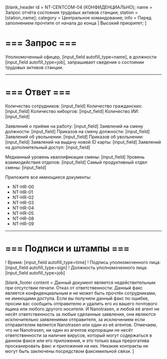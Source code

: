 [blank_header
id = NT-CENTCOM-04 (КОНФИДЕНЦИАЛЬНО);
name = Запрос отчёта состояния трудовых активов станции;
station = [station_name];
category = Центральное командование;
info = Перед заполнением прочтите от начала до конца | Высокий приоритет;
]

# === Запрос ===

Уполномоченный офицер, [input_field autofill_type=name], в должности [input_field autofill_type=job], запрашивает сведения о состоянии трудовых активов станции.

---

# === Ответ ===

Количество сотрудников: [input_field]
Количество гражданских: [input_field]
Количество киборгов: [input_field]
Количество ИИ: [input_field]
<br>

Заявлений о приёме на работу: [input_field]
Заявлений на смену должности: [input_field]
Приказов на смену должности: [input_field]
Заявлений об увольнении: [input_field]
Приказов об увольнении: [input_field]
Заявлений на выдачу новой ID карты: [input_field]
Заявлений на дополнительный доступ: [input_field]
<br>

Медианный уровень кваллификации смены: [input_field]
Уровень взаимодействия отделов: [input_field]
Самый продуктивный отдел смены: [input_field]
<br>

Приложите все имеющиеся документы:
- NT-HR-00
- NT-HR-01
- NT-HR-02
- NT-HR-03
- NT-HR-04
- NT-HR-05
- NT-HR-08
- NT-HR-09

---

# === Подписи и штампы ===

! Время: [input_field autofill_type=time]
! Подпись уполномоченного лица: [input_field autofill_type=sign]
! Должность уполномоченного лица: [input_field autofill_type=job]

[blank_footer
content = Данный документ является недействительным при отсутствии печати.
Отказ от ответственности: Данный факс является конфиденциальным и не может быть прочтён сотрудниками, не имеющими доступа. Если вы получили данный факс по ошибке, просим вас сообщить отправителю и удалить его из вашего почтового ящика или любого другого носителя. И Nanotrasen, и любой её агент не несёт ответственность за любые сделанные заявления, они являются исключительно заявлениями отправителя, за исключением если отправителем является Nanotrasen или один из её агентов. Отмечаем, что ни Nanotrasen, ни один из агентов корпорации не несёт ответственности за наличие вирусов, который могут содержаться в данном факсе или его приложения, и это только ваша прерогатива просканировать факс и приложения на них. Никакие контракты не могут быть заключены посредством факсимильной связи.
]
